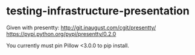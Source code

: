 # testing-infrastructure-presentation


Given with presentty: http://git.inaugust.com/cgit/presentty/
https://pypi.python.org/pypi/presentty/0.2.0

You currently must pin Pillow  <3.0.0 to pip install.
